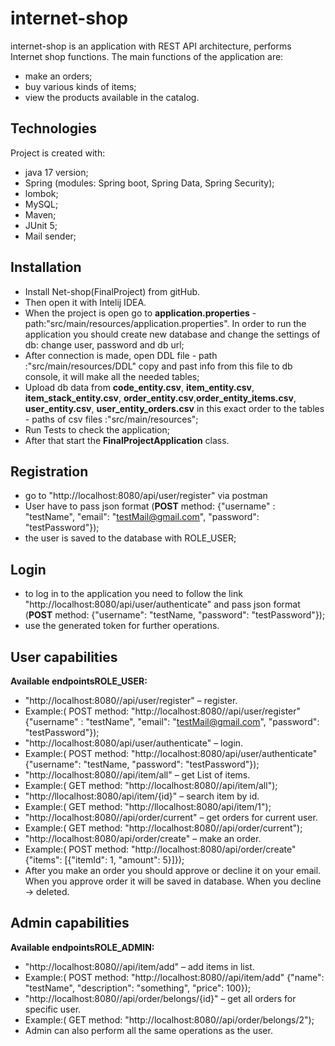 # internet-shop

internet-shop is an application with REST API architecture, performs Internet shop functions. The main functions of the application are:
* make an orders;
* buy various kinds of items;
* view the products available in the catalog.

## Technologies

Project is created with:
* java 17 version;
* Spring (modules: Spring boot, Spring Data, Spring Security);
* lombok;
* MySQL;
* Maven;
* JUnit 5;
* Mail sender;

## Installation

* Install Net-shop(FinalProject) from gitHub.
* Then open it with Intelij IDEA.
* When the project is open go to **application.properties** - path:"src/main/resources/application.properties". In order to run the application you should create new database and change the settings of db: change user, password and db url;
* After connection is made, open DDL file - path :"src/main/resources/DDL" copy and past info from this file to db console, it will make all the needed tables;
* Upload db data from **code_entity.csv**, **item_entity.csv**, **item_stack_entity.csv**, **order_entity.csv**,**order_entity_items.csv**, **user_entity.csv**, **user_entity_orders.csv** in this exact order to the tables - paths of csv files :"src/main/resources";
* Run Tests to check the application;
* After that start the **FinalProjectApplication** class.

## Registration
* go to "http://localhost:8080/api/user/register" via postman
* User have to pass json format (**POST** method: {"username" : "testName", "email": "testMail@gmail.com", "password": "testPassword"});
* the user is saved to the database with ROLE_USER;

## Login
* to log in to the application you need to follow the link "http://localhost:8080/api/user/authenticate" and pass json format (**POST** method: {"username": "testName, "password": "testPassword"});
* use the generated token for further operations.

## User capabilities

**Available endpointsROLE_USER:**
* "http://localhost:8080//api/user/register"  –  register.
* Example:( POST method: "http://localhost:8080//api/user/register" {"username" : "testName", "email": "testMail@gmail.com", "password": "testPassword"});
* "http://localhost:8080/api/user/authenticate" –  login.
* Example:( POST method: "http://localhost:8080/api/user/authenticate" {"username": "testName, "password": "testPassword"});
* "http://localhost:8080//api/item/all"  – get List of items.
* Example:( GET method: "http://localhost:8080//api/item/all");
* "http://llocalhost:8080/api/item/{id}"  – search item by id.
* Example:( GET method: "http://llocalhost:8080/api/item/1");
* "http://localhost:8080//api/order/current"  – get orders for current user.
* Example:( GET method: "http://localhost:8080//api/order/current");
* "http://localhost:8080/api/order/create"  – make an order.
* Example:( POST method: "http://localhost:8080/api/order/create" {"items": [{"itemId": 1, "amount": 5}]});
* After you make an order you should approve or decline it on your email. When you approve order it will be saved in database. When you decline -> deleted.

## Admin capabilities

**Available endpointsROLE_ADMIN:**
* "http://localhost:8080//api/item/add"  –  add items in list.
* Example:( POST method: "http://localhost:8080//api/item/add" {"name": "testName", "description": "something", "price": 100});
* "http://localhost:8080//api/order/belongs/{id}" –  get all orders for specific user.
* Example:( GET method: "http://localhost:8080//api/order/belongs/2");
* Admin can also perform all the same operations as the user.

